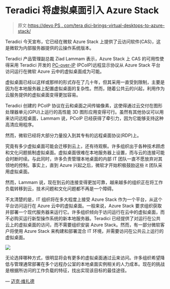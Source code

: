 # Teradici 将虚拟桌面引入 Azure Stack

> 原文:[https://devo PS . com/tera dici-brings-virtual-desktops-to-azure-stack/](https://devops.com/teradici-brings-virtual-desktops-to-azure-stack/)

Teradici 今天宣布，它已经在微软 Azure Stack 上提供了云访问软件(CAS)，这是微软为内部服务器提供的云操作系统版本。

Teradici 产品管理副总裁 Ziad Lammam 表示，Azure Stack 上 CAS 的可用性使得采用 Teradici 开发的 [PC-over-IP](https://www.teradici.com/what-is-pcoip) (PCoIP)远程显示协议从 Azure Stack 平台访问运行在微软 Azure 云中的虚拟桌面成为可能。

虚拟桌面已经以这样或那样的形式存在了几十年，但其采用一直受到限制，主要是因为在本地服务器上配置虚拟桌面的复杂性。然而，随着公共云的兴起，利用作为云服务提供的虚拟桌面变得更加容易。

Teradici 创建的 PCoIP 协议在云和桌面之间传输像素，这使得通过云交付在图形处理器单元(GPU)上运行的高性能 3D 图形应用变得可行。虽然有其他协议可以用来访问远程桌面，Lammam 说，PCoIP 已经获得了牵引力，因为它能够支持这种高清应用程序。

然而，微软已经将大部分力量投入到其专有的远程桌面协议(RDP)上。

究竟有多少虚拟桌面可能会迁移到云上，还有待观察。许多组织出于各种技术顾虑和文化问题抵制虚拟桌面。虚拟桌面很难在本地服务器上设置，而与云的连接可能会时断时续。与此同时，许多负责管理本地桌面的内部 IT 团队一直不愿放弃对其领地的控制。事实上，直到 Azure 兴起之后，微软才开始积极鼓励这些 it 团队采用虚拟桌面。

然而，Lammam 说，现在到云的连接变得更加可靠，越来越多的组织正在将工作负载转移到云，技术问题和文化问题都不再是一个障碍。

不太清楚的是，IT 组织将在多大程度上接受 Azure Stack 作为一个平台，从这个平台访问运行在 Azure 云中的虚拟桌面。一般来说，Azure Stack 要求组织获取并部署一个现代服务器来运行它。许多组织倾向于访问运行在云中的虚拟桌面，而不必购买运行新型操作系统的新本地服务器。Teradici 已经提供了对运行在公共云上的虚拟桌面的访问，而不需要组织安装 Azure Stack。然而，有一部分微软客户将使用 Azure Stack 来构建和部署混合 IT 环境，并需要访问在公共云上运行的虚拟桌面。

![](../Images/f1e10926756875bcaec6bf4d345d165e.png)

无论选择哪种方式，很明显将会有更多的虚拟桌面通过云来访问。许多组织希望降低与管理通常部署在多个远程办公室的本地桌面实例相关的人力成本。现在的挑战是根据所访问的工作负载的特征，找出实现该目标的最佳途径。

— [迈克·维扎德](https://devops.com/author/mike-vizard/)